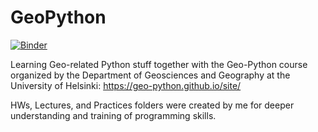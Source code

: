 # GeoPython
[![Binder](https://mybinder.org/badge_logo.svg)](https://mybinder.org/v2/gh/LeraShur/GeoPython.git/master)

Learning Geo-related Python stuff together with the Geo-Python course organized by the Department of Geosciences and Geography at the University of Helsinki: https://geo-python.github.io/site/


HWs, Lectures, and Practices folders were created by me for deeper understanding and training of programming skills.
